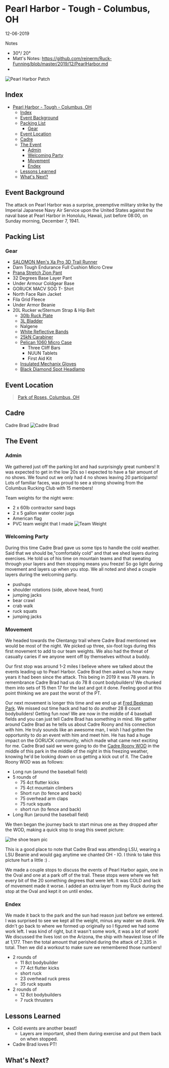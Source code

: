 # Pearl Harbor - Tough - Columbus, OH
12-06-2019

Notes
* 30°/ 20°
* Matt's Notes: https://github.com/reinerm/Ruck-Funning/blob/master/2019/12/PearlHarbor.md
* 

![Pearl Harbor Patch](pearlHarborToughPatch.webp "Pearl Harbor Patch")
## Index
- [Pearl Harbor - Tough - Columbus, OH](#pearl-harbor---tough---columbus-oh)
  - [Index](#index)
  - [Event Background](#event-background)
  - [Packing List](#packing-list)
    - [Gear](#gear)
  - [Event Location](#event-location)
  - [Cadre](#cadre)
  - [The Event](#the-event)
    - [Admin](#admin)
    - [Welcoming Party](#welcoming-party)
    - [Movement](#movement)
    - [Endex](#endex)
  - [Lessons Learned](#lessons-learned)
  - [What's Next?](#whats-next)

## Event Background
The attack on Pearl Harbor was a surprise, preemptive military strike by the Imperial Japanese Navy Air Service upon the United States against the naval base at Pearl Harbor in Honolulu, Hawaii, just before 08:00, on Sunday morning, December 7, 1941. 

## Packing List
### Gear
* [SALOMON Men's Xa Pro 3D Trail Runner](https://www.amazon.com/Salomon-Trail-Running-Shoes-black/dp/B01HD6SXWA/ref=pd_rhf_ee_s_rp_c_0_8?_encoding=UTF8&pd_rd_i=B01HD6SXWA&pd_rd_r=0b5cf26b-aea4-4b56-88ec-053ae5091a77&pd_rd_w=tnevL&pd_rd_wg=vvIJG&pf_rd_p=e7de3e41-8621-46b5-8090-e75951bb9b3e&pf_rd_r=BVGQXQYTCJVR1FEYFR5H&psc=1&refRID=BVGQXQYTCJVR1FEYFR5H)
* Darn Tough Endurance Full Cushion Micro Crew
* [Prana Stretch Zion Pant](https://www.prana.com/p/stretch-zion-pant/M4ST30116-CAGR-28.html?bvstate=pg:2/ct:r&mid=paidsearch&eid=google&gid=6&nid=CPCS_Search_Brand_DSA&oid=Product_Detail_Pages&gclid=EAIaIQobChMItem1xoCs5gIVjIbACh3gagz6EAAYAiAAEgI_D_D_BwE)
* 32 Degrees Base Layer Pant
* Under Armour Coldgear Base
* GORUCK MACV SOG T- Shirt
* North Face Rain Jacket
* Fila Grid Fleece
* Under Armor Beanie
* 20L Rucker w/Sternum Strap & Hip Belt
  * [30lb Ruck Plate](https://www.goruck.com/ruck-plates-for-rucker/)
  * [3L Bladder](https://www.amazon.com/gp/product/B016SSZD3G/ref=ppx_yo_dt_b_search_asin_title?ie=UTF8&psc=1)
  * Nalgene 
  * [White Reflective Bands](https://www.amazon.com/gp/product/B000KGATL4/ref=ppx_yo_dt_b_search_asin_title?ie=UTF8&psc=1)
  * [25kN Carabiner](https://www.amazon.com/gp/product/B073XS2KLJ/ref=ppx_yo_dt_b_search_asin_title?ie=UTF8&psc=1)
  * [Pelican 1060 Micro Case](https://www.amazon.com/gp/product/B0029Q7A1K/ref=ppx_yo_dt_b_asin_title_o00_s00?ie=UTF8&psc=1)
    * Three Cliff Bars
    * NUUN Tablets
    * First Aid Kit
  * [Insulated Mechanix Gloves](https://www.amazon.com/Mechanix-Wear-FastFit-Insulated-Touchscreen/dp/B013K3KQWU/ref=pd_sbs_469_t_0/131-4361347-7502467?_encoding=UTF8&pd_rd_i=B013K3KQWU&pd_rd_r=bfde5216-fcfe-4bc7-9c33-b0c16c9d4c45&pd_rd_w=7ejA3&pd_rd_wg=wxCU4&pf_rd_p=5cfcfe89-300f-47d2-b1ad-a4e27203a02a&pf_rd_r=ZCFH20RX9G8VJZ1A9HW1&psc=1&refRID=ZCFH20RX9G8VJZ1A9HW1)
  * [Black Diamond Spot Headlamp](https://www.amazon.com/Black-Diamond-Spot-Headlamp-Size/dp/B06W54SBSL/ref=sr_1_4?dchild=1&keywords=black+diamond+headlamp+spot&qid=1578773865&sr=8-4)

## Event Location
>[Park of Roses, Columbus, OH](https://goo.gl/maps/ZgFHqkGBKgKMmua1A)

## Cadre
Cadre Brad
![Cadre Brad](../../images/cadre/cadreBrad.jpg)

## The Event

### Admin
We gathered just off the parking lot and had surprisingly great numbers! It was expected to get in the low 20s so I expected to have a fair amount of no shows. We found out we only had 4 no shows leaving 20 participants! Lots of familiar faces, was proud to see a strong showing from the Columbus Rucking Club with 15 members!

Team weights for the night were:
* 2 x 60lb contractor sand bags
* 2 x 5 gallon water cooler jugs
* American flag
* PVC team weight that I made
   ![Team Weight](teamWeight.jpg)

### Welcoming Party
During this time Cadre Brad gave us some tips to handle the cold weather. Said that we should be,"comfortably cold" and that we shed layers during exercises. He told us of his time on mountain teams and that sweating through your layers and then stopping means you freeze! So go light during movement and layers up when you stop. We all noted and shed a couple layers during the welcoming party.
* pushups
* shoulder rotations (side, above head, front)
* jumping jacks
* bear crawl
* crab walk
* ruck squats
* jumping jacks

### Movement
We headed towards the Olentangy trail where Cadre Brad mentioned we would be most of the night. We picked up three, six-foot logs during this first movement to add to our team weights. We also had the threat of casualty caries if we anyone went off by themselves without a buddy.

Our first stop was around 1-2 miles I believe where we talked about the events leading up to Pearl Harbor. Cadre Brad then asked us how many years it had been since the attack. This being in 2019 it was 78 years. In remembrance Cadre Brad had us do 78 8 count bodybuilders! We chunked them into sets of 15 then 17 for the last and got it done. Feeling good at this point thinking we are past the worst of the PT. 

Our next movement is longer this time and we end up at [Fred Beekman Park](https://goo.gl/maps/ZC2nHRCykTvZ9iPn7). We missed out time hack and had to do another 28 8 count bodybuilders! Getting fun now! We are now in the middle of 4 baseball fields and you can just tell Cadre Brad has something in mind. We gather around Cadre Brad as he tells us about Cadre Roony and his connection with him. He truly sounds like an awesome man, I wish I had gotten the opportunity to do an event with him and meet him. He has had a huge impact on the GORUCK community, which made what came next exciting for me. Cadre Brad said we were going to do the [Cadre Roony WOD](https://alldayruckoff.com/training/workouts/goruck-cadre-roony-wod/) in the middle of this park in the middle of the night in this freezing weather, knowing he'd be looking down on us getting a kick out of it. The Cadre Roony WOD was as follows:
* Long run (around the baseball field)
* 5 rounds of
  * 75 4ct flutter kicks
  * 75 4ct mountain climbers
  * Short run (to fence and back)
  * 75 overhead arm claps
  * 75 ruck squats
  * short run (to fence and back)
* Long Run (around the baseball field)

We then began the journey back to start minus one as they dropped after the WOD, making a quick stop to snag this sweet picture:

![the shoe team pic](theShoe.jpg)

This is a good place to note that Cadre Brad was attending LSU, wearing a LSU Beanie and would gag anytime we chanted OH - IO. I think to take this picture hurt a little :) .

We made a couple stops to discuss the events of Pearl Harbor again, one in the Oval and one at a park off of the trail. These stops were where we felt every bit of the 20 something degrees that were left. It was COLD and lack of movement made it worse. I added an extra layer from my Ruck during the stop at the Oval and kept it on until endex.


### Endex
We made it back to the park and the sun had reason just before we entered. I was surprised to see we kept all the weight, minus any water we drank. We didn't go back to where we formed up originally so I figured we had some work left. I was kind of right, but it wasn't some work, it was a lot of work! We discussed the lives lost on the Arizona, the ship with heaviest lose of life at 1,177. Then the total amount that perished during the attack of 2,335 in total. Then we did a workout to make sure we remembered those numbers!
* 2 rounds of
  * 11 8ct bodybuilder
  * 77 4ct flutter kicks
  * short ruck
  * 23 overhead ruck press
  * 35 ruck squats
* 2 rounds of
  * 12 8ct bodybuilders
  * 7 ruck thrusters

## Lessons Learned
* Cold events are another beast!
  * Layers are important, shed them during exercise and put them back on when stopped.
* Cadre Brad loves PT!

  
## What's Next?

